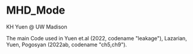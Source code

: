 # MHD_Mode

KH Yuen @ UW Madison

The main Code used in Yuen et.al (2022, codename "leakage"), Lazarian, Yuen, Pogosyan (2022ab, codename "ch5,ch9"). 
